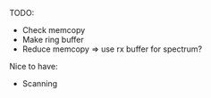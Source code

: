 TODO:
- Check memcopy
- Make ring buffer
- Reduce memcopy => use rx buffer for spectrum?

Nice to have:
- Scanning
